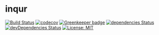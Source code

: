 # inqur

[![Build Status](https://travis-ci.org/thebearingedge/inqur.svg?branch=master)](https://travis-ci.org/thebearingedge/inqur)
[![codecov](https://codecov.io/gh/thebearingedge/inqur/branch/master/graph/badge.svg)](https://codecov.io/gh/thebearingedge/inqur)
[![Greenkeeper badge](https://badges.greenkeeper.io/thebearingedge/inqur.svg)](https://greenkeeper.io/)
[![dependencies Status](https://david-dm.org/thebearingedge/inqur/status.svg)](https://david-dm.org/thebearingedge/inqur)
[![devDependencies Status](https://david-dm.org/thebearingedge/inqur/dev-status.svg)](https://david-dm.org/thebearingedge/inqur?type=dev)
[![License: MIT](https://img.shields.io/badge/License-MIT-yellow.svg)](https://opensource.org/licenses/MIT)

